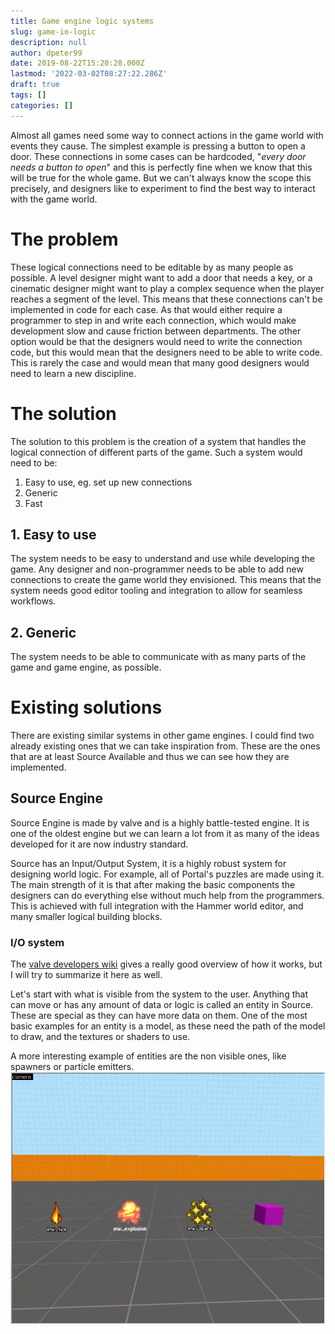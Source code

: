 ```yaml
---
title: Game engine logic systems
slug: game-io-logic
description: null
author: dpeter99
date: 2019-08-22T15:20:28.000Z
lastmod: '2022-03-02T08:27:22.286Z'
draft: true
tags: []
categories: []
---
```


Almost all games need some way to connect actions in the game world with events they cause. The simplest example is pressing a button to open a door.
These connections in some cases can be hardcoded, "*every door needs a button to open*" and this is perfectly fine when we know that this will be true for the whole game.
But we can't always know the scope this precisely, and designers like to experiment to find the best way to interact with the game world.

# The problem

These logical connections need to be editable by as many people as possible. A level designer might want to add a door that needs a key, or a cinematic designer might want to play a complex sequence when the player reaches a segment of the level.
This means that these connections can't be implemented in code for each case. As that would either require a programmer to step in and write each connection, which would make development slow and cause friction between departments.
The other option would be that the designers would need to write the connection code, but this would mean that the designers need to be able to write code. This is rarely the case and would mean that many good designers would need to learn a new discipline.

# The solution

The solution to this problem is the creation of a system that handles the logical connection of different parts of the game. Such a system would need to be:
1. Easy to use, eg. set up new connections
2. Generic
3. Fast

## 1. Easy to use
The system needs to be easy to understand and use while developing the game. Any designer and non-programmer needs to be able to add new connections to create the game world they envisioned.
This means that the system needs good editor tooling and integration to allow for seamless workflows.

## 2. Generic
The system needs to be able to communicate with as many parts of the game and game engine, as possible.


# Existing solutions
There are existing similar systems in other game engines. I could find two already existing ones that we can take inspiration from. These are the ones that are at least Source Available and thus we can see how they are implemented.

## Source Engine
Source Engine is made by valve and is a highly battle-tested engine. It is one of the oldest engine but we can learn a lot from it as many of the ideas developed for it are now industry standard.

Source has an Input/Output System, it is a highly robust system for designing world logic. For example, all of Portal's puzzles are made using it. The main strength of it is that after making the basic components the designers can do everything else without much help from the programmers.
This is achieved with full integration with the Hammer world editor, and many smaller logical building blocks.

### I/O system
The [valve developers wiki](https://developer.valvesoftware.com/wiki/Inputs_and_Outputs) gives a really good overview of how it works, but I will try to summarize it here as well.

Let's start with what is visible from the system to the user. Anything that can move or has any amount of data or logic is called an entity in Source. These are special as they can have more data on them. One of the most basic examples for an entity is a model, as these need the path of the model to draw, and the textures or shaders to use.

A more interesting example of entities are the non visible ones, like spawners or particle emitters.
![The broken screen](source_entities.jpg)